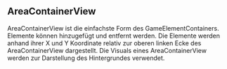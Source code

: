 ## AreaContainerView
AreaContainerView ist die einfachste Form des GameElementContainers. Elemente können hinzugefügt und entfernt werden. 
Die Elemente werden anhand ihrer X und Y Koordinate relativ zur oberen linken Ecke des AreaContainerView dargestellt. 
Die Visuals eines AreaContainerView werden zur Darstellung des Hintergrundes verwendet.
